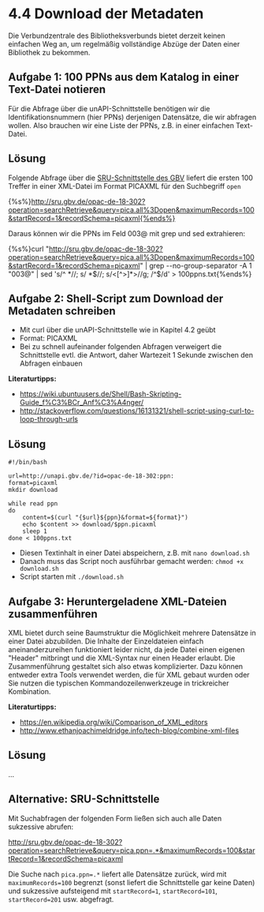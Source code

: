 # 4.4 Download der Metadaten

Die Verbundzentrale des Bibliotheksverbunds bietet derzeit keinen einfachen Weg an, um regelmäßig vollständige Abzüge der Daten einer Bibliothek zu bekommen. 

## Aufgabe 1: 100 PPNs aus dem Katalog in einer Text-Datei notieren

Für die Abfrage über die unAPI-Schnittstelle benötigen wir die Identifikationsnummern (hier PPNs) derjenigen Datensätze, die wir abfragen wollen. Also brauchen wir eine Liste der PPNs, z.B. in einer einfachen Text-Datei.

## Lösung

Folgende Abfrage über die [SRU-Schnittstelle des GBV](https://www.gbv.de/wikis/cls/SRU) liefert die ersten 100 Treffer in einer XML-Datei im Format PICAXML für den Suchbegriff ```open```

{%s%}http://sru.gbv.de/opac-de-18-302?operation=searchRetrieve&query=pica.all%3Dopen&maximumRecords=100&startRecord=1&recordSchema=picaxml{%ends%}

Daraus können wir die PPNs im Feld 003@ mit grep und sed extrahieren:

{%s%}curl "http://sru.gbv.de/opac-de-18-302?operation=searchRetrieve&query=pica.all%3Dopen&maximumRecords=100&startRecord=1&recordSchema=picaxml" | grep --no-group-separator -A 1 "003@" | sed 's/^ *//; s/ *$//; s/<[^>]*>//g; /^$/d' > 100ppns.txt{%ends%}

## Aufgabe 2: Shell-Script zum Download der Metadaten schreiben

* Mit curl über die unAPI-Schnittstelle wie in Kapitel 4.2 geübt
* Format: PICAXML
* Bei zu schnell aufeinander folgenden Abfragen verweigert die Schnittstelle evtl. die Antwort, daher Wartezeit 1 Sekunde zwischen den Abfragen einbauen

**Literaturtipps:**
* https://wiki.ubuntuusers.de/Shell/Bash-Skripting-Guide_f%C3%BCr_Anf%C3%A4nger/
* http://stackoverflow.com/questions/16131321/shell-script-using-curl-to-loop-through-urls

## Lösung

```
#!/bin/bash

url=http://unapi.gbv.de/?id=opac-de-18-302:ppn:
format=picaxml
mkdir download

while read ppn
do
    content=$(curl "{$url}${ppn}&format=${format}")
    echo $content >> download/$ppn.picaxml
    sleep 1
done < 100ppns.txt
```

* Diesen Textinhalt in einer Datei abspeichern, z.B. mit ```nano download.sh```
* Danach muss das Script noch ausführbar gemacht werden: ```chmod +x download.sh```
* Script starten mit ```./download.sh```

## Aufgabe 3: Heruntergeladene XML-Dateien zusammenführen

XML bietet durch seine Baumstruktur die Möglichkeit mehrere Datensätze in einer Datei abzubilden. Die Inhalte der Einzeldateien einfach aneinanderzureihen funktioniert leider nicht, da jede Datei einen eigenen "Header" mitbringt und die XML-Syntax nur einen Header erlaubt. Die Zusammenführung gestaltet sich also etwas komplizierter. Dazu können entweder extra Tools verwendet werden, die für XML gebaut wurden oder Sie nutzen die typischen Kommandozeilenwerkzeuge in trickreicher Kombination.

**Literaturtipps:**
* https://en.wikipedia.org/wiki/Comparison_of_XML_editors
* http://www.ethanjoachimeldridge.info/tech-blog/combine-xml-files

## Lösung
...

## Alternative: SRU-Schnittstelle

Mit Suchabfragen der folgenden Form ließen sich auch alle Daten sukzessive abrufen:

http://sru.gbv.de/opac-de-18-302?operation=searchRetrieve&query=pica.ppn=.*&maximumRecords=100&startRecord=1&recordSchema=picaxml

Die Suche nach ```pica.ppn=.*``` liefert alle Datensätze zurück, wird mit ```maximumRecords=100``` begrenzt (sonst liefert die Schnittstelle gar keine Daten) und sukzessive aufsteigend mit ```startRecord=1```, ```startRecord=101```, ```startRecord=201``` usw. abgefragt.